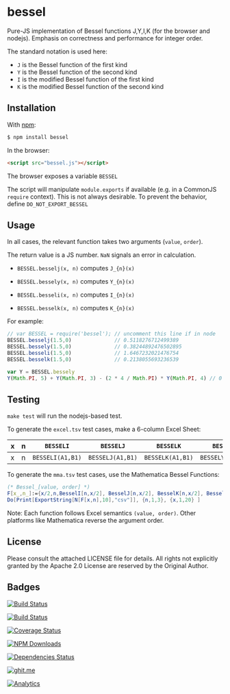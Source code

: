 # bessel

Pure-JS implementation of Bessel functions J,Y,I,K (for the browser and nodejs).
Emphasis on correctness and performance for integer order.

The standard notation is used here:

 - `J` is the Bessel function of the first kind
 - `Y` is the Bessel function of the second kind
 - `I` is the modified Bessel function of the first kind
 - `K` is the modified Bessel function of the second kind

## Installation

With [npm](https://www.npmjs.org/package/bessel):

```bash
$ npm install bessel
```

In the browser:

```html
<script src="bessel.js"></script>
```

The browser exposes a variable `BESSEL`

The script will manipulate `module.exports` if available (e.g. in a CommonJS
`require` context).  This is not always desirable.  To prevent the behavior,
define `DO_NOT_EXPORT_BESSEL`

## Usage

In all cases, the relevant function takes two arguments (`value`, `order`).

The return value is a JS number.  `NaN` signals an error in calculation.

- `BESSEL.besselj(x, n)` computes `J_{n}(x)`

- `BESSEL.bessely(x, n)` computes `Y_{n}(x)`

- `BESSEL.besseli(x, n)` computes `I_{n}(x)`

- `BESSEL.besselk(x, n)` computes `K_{n}(x)`

For example:

```js
// var BESSEL = require('bessel'); // uncomment this line if in node
BESSEL.besselj(1.5,0)              // 0.5118276712499389
BESSEL.bessely(1.5,0)              // 0.38244892476502895
BESSEL.besseli(1.5,0)              // 1.6467232021476754
BESSEL.besselk(1.5,0)              // 0.2138055693236539

var Y = BESSEL.bessely
Y(Math.PI, 5) + Y(Math.PI, 3) - (2 * 4 / Math.PI) * Y(Math.PI, 4) // 0
```

## Testing

`make test` will run the nodejs-based test.

To generate the `excel.tsv` test cases, make a 6-column Excel Sheet:

| x | n |    `BESSELI`   |    `BESSELJ`   |    `BESSELK`   |    `BESSELY`   |
|---|---|:--------------:|:--------------:|:--------------:|:--------------:|
| x | n |`BESSELI(A1,B1)`|`BESSELJ(A1,B1)`|`BESSELK(A1,B1)`|`BESSELY(A1,B1)`|

To generate the `mma.tsv` test cases, use the Mathematica Bessel Functions:

```mathematica
(* Bessel_[value, order] *)
F[x_,n_]:={x/2,n,BesselI[n,x/2], BesselJ[n,x/2], BesselK[n,x/2], BesselY[n,x/2]}
Do[Print[ExportString[N[F[x,n],10],"csv"]], {n,1,3}, {x,1,20} ]
```

Note: Each function follows Excel semantics `(value, order)`.  Other platforms
like Mathematica reverse the argument order.

## License

Please consult the attached LICENSE file for details.  All rights not explicitly
granted by the Apache 2.0 License are reserved by the Original Author.

## Badges

[![Build Status](https://saucelabs.com/browser-matrix/bessel.svg)](https://saucelabs.com/u/bessel)

[![Build Status](https://travis-ci.org/SheetJS/bessel.svg?branch=master)](https://travis-ci.org/SheetJS/bessel)

[![Coverage Status](http://img.shields.io/coveralls/SheetJS/bessel/master.svg)](https://coveralls.io/r/SheetJS/bessel?branch=master)

[![NPM Downloads](https://img.shields.io/npm/dt/bessel.svg)](https://npmjs.org/package/bessel)

[![Dependencies Status](https://david-dm.org/sheetjs/bessel/status.svg)](https://david-dm.org/sheetjs/bessel)

[![ghit.me](https://ghit.me/badge.svg?repo=sheetjs/bessel)](https://ghit.me/repo/sheetjs/bessel)

[![Analytics](https://ga-beacon.appspot.com/UA-36810333-1/SheetJS/bessel?pixel)](https://github.com/SheetJS/bessel)
